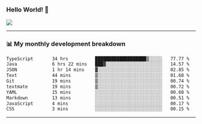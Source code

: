 ### Hello World! 👋

<a>
  <img align="center" src="https://github-readme-stats.vercel.app/api?username=megatunger&count_private=true&include_all_commits=true&bg_color=30,56CCF2,2F80ED&title_color=fff&text_color=fff" />
</a>

------
### 📊 My monthly development breakdown

<!--START_SECTION:waka-->

```txt
TypeScript       34 hrs          ███████████████████▒░░░░░   77.77 %
Java             6 hrs 22 mins   ███▓░░░░░░░░░░░░░░░░░░░░░   14.57 %
JSON             1 hr 14 mins    ▓░░░░░░░░░░░░░░░░░░░░░░░░   02.85 %
Text             44 mins         ▒░░░░░░░░░░░░░░░░░░░░░░░░   01.68 %
Git              19 mins         ▒░░░░░░░░░░░░░░░░░░░░░░░░   00.74 %
textmate         19 mins         ▒░░░░░░░░░░░░░░░░░░░░░░░░   00.72 %
YAML             15 mins         ░░░░░░░░░░░░░░░░░░░░░░░░░   00.60 %
Markdown         13 mins         ░░░░░░░░░░░░░░░░░░░░░░░░░   00.51 %
JavaScript       4 mins          ░░░░░░░░░░░░░░░░░░░░░░░░░   00.17 %
CSS              3 mins          ░░░░░░░░░░░░░░░░░░░░░░░░░   00.15 %
```

<!--END_SECTION:waka-->

------
